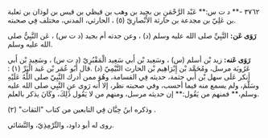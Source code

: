 ٣٧٦٢ -** د ت س:** عَبْد الرَّحْمَنِ بن بجيد بن وهب بن قيظي بن قيس بن لوذان بن ثعلبة بن عَلِيّ بن مجدعة بن حارثة الأَنْصارِيّ (٥) ، الحارثي، المدني، مختلف فِي صحبته.

**رَوَى عَن:** النَّبِيِّ صلى الله عليه وسلم (د) ، وعن جدته أم بجيد (د ت س) ، عَن النَّبِيُّ صلى الله عليه وسلم.

**رَوَى عَنه:** زيد بْن أسلم (س) ، وسَعِيد بْن أَبي سَعِيد الْمَقْبُرِيّ (د ت س) ، وسَعِيد بْن أَبي عَرُوبَة مرسل، ومُحَمَّد بْن إِبْرَاهِيم بْن الحارث التَّيْمِيّ (د) .قال أَبُو عُمَر بْن عَبد الْبَرِّ (١) : أنكر عَلَى سهل بْن أَبي حثمة، حديثه فِي القسامة، وهُوَ ممن أدرك النَّبِيّ صلى اللَّهُ عَلَيْهِ وسَلَّمَ، ولم يسمع منه فيما أحسب، وفي صحبته نظر، إلا أنه رَوى عنِ النَّبِي صلى الله عليه وسلم،** فمنهم من يَقُول:** إن حديثه مرسل، ومنهم من لا يَقُول ذَلِكَ، وكَانَ يذكر بالعلم.

وذكره ابنُ حِبَّان فِي التابعين من كتاب "الثقات" (٢) .

روى له أبو داود، والتِّرْمِذِيّ، والنَّسَائي.